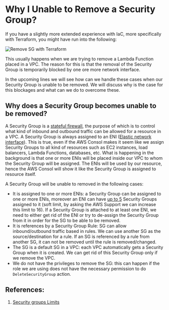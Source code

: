 # Why I Unable to Remove a Security Group?

If you have a slightly more extended experience with IaC, more specifically with Terraform, you might have run into the following:

![Remove SG with Terraform]()

This usually happens when we are trying to remove a Lambda Function placed in a VPC. The reason for this is that the removal of the Security Group is temporarily blocked by one ore more network interface. 

In the upcoming lines we will see how can we handle these cases when our Security Group is unable to be removed. We will discuss why is the case for this blockages and what can we do to overcome these.

## Why does a Security Group becomes unable to be removed?

A Security Group is a [stateful firewall](https://en.wikipedia.org/wiki/Stateful_firewall), the purpose of which is to control what kind of inbound and outbound traffic can be allowed for a resource in a VPC. A Security Group is always assigned to an ENI ([Elastic network interface](https://docs.aws.amazon.com/AWSEC2/latest/UserGuide/using-eni.html)). This is true, even if the AWS Consol makes it seem like we assign Security Groups to all kind of resources such as EC2 instances, load balancers, Lambda Functions, databases, etc. What is happening in the background is that one or more ENIs will be placed inside our VPC to whom the Security Group will be assigned. The ENIs will be used by our resource, hence the AWS Consol will show it like the Security Group is assigned to resource itself.

A Security Group will be unable to removed in the following cases:

- It is assigned to one or more ENIs: a Security Group can be assigned to one or more ENIs, moreover an ENI can have [up to 5](https://docs.aws.amazon.com/vpc/latest/userguide/amazon-vpc-limits.html#vpc-limits-security-groups) Security Groups assigned to it (soft limit, by asking the AWS Support we can increase this limit to 16). If a Security Group is attached to at least one ENI, we need to either get rid of the ENI or try to de-assign the Security Group from it in order for the SG to be able to be removed.
- It is references by a Security Group Rule: SG can allow inbound/outbound traffic based in rules. We can use another SG as the source/destination for a rule. If an SG is referenced by a rule from another SG, it can not be removed until the rule is removed/changed.
- The SG is a default SG in a VPC: each VPC automatically gets a Security Group when it is created. We can get rid of this Security Group only if we remove the VPC.
- We do not have the privileges to remove the SG: this can happen if the role we are using does not have the necessary permission to do `DeleteSecurityGroup` action.

## References:

1. [Security groups Limits](https://docs.aws.amazon.com/vpc/latest/userguide/amazon-vpc-limits.html#vpc-limits-security-groups)

